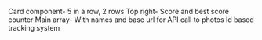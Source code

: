 Card component- 5 in a row, 2 rows
Top right- Score and best score counter
Main array- With names and base url for API call to photos
Id based tracking system